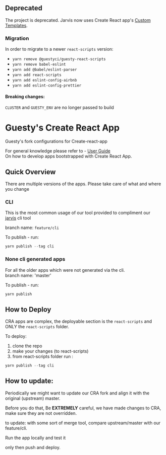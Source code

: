 ## Deprecated

The project is deprecated.
Jarvis now uses Create React app's [Custom Templates](https://create-react-app.dev/docs/custom-templates/).

### Migration 

In order to migrate to a newer `react-scripts` version:
* `yarn remove @guestyci/guesty-react-scripts`
* `yarn remove babel-eslint`
* `yarn add @babel/eslint-parser`
* `yarn add react-scripts`
* `yarn add eslint-config-airbnb`
* `yarn add eslint-config-prettier`

#### Breaking changes: 

`CLUSTER` and `GUESTY_ENV` are no longer passed to build

# Guesty's Create React App

Guesty's fork configurations for Create-react-app

For general knowledge please refer to - [User Guide](https://create-react-app.dev/docs/getting-started)   
On how to develop apps bootstrapped with Create React App.

## Quick Overview

There are multiple versions of the apps. Please take care of what and where you change

### CLI
This is the most common usage of our tool provided to compliment our [jarvis](https://github.com/guestyorg/jarvis) cli tool

branch name: `feature/cli`

To publish - run:
```javascript
yarn publish --tag cli
``` 

### None cli generated apps

For all the older apps which were not generated via the cli.  
branch name: 'master'

To publish - run:
```javascript
yarn publish
``` 


## How to Deploy

CRA apps are complex, the deployable section is the `react-scripts` and ONLY the `react-scripts` folder.  

To deploy:
 1. clone the repo
 2. make your changes (to react-scripts)
 3. from react-scripts folder run :
 ```javascript
 yarn publish --tag cli
 ``` 

## How to update:

Periodically we might want to update our CRA fork and align it with the original (upstream) master.  

Before you do that, Be **EXTREMELY** careful, we have made changes to CRA, make sure they are not overridden.

to update:
with some sort of merge tool, compare upstream/master with our feature/cli.

Run the app locally and test it

only then push and deploy.  